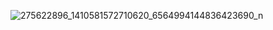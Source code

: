 ![275622896_1410581572710620_6564994144836423690_n](https://user-images.githubusercontent.com/79526602/157704165-1db68d06-5342-4ae4-b311-06abd16545e6.png)
